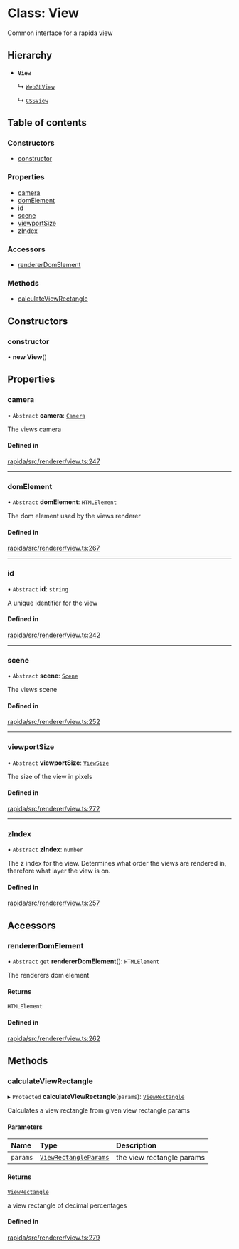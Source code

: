 # Class: View

Common interface for a rapida view

## Hierarchy

- **`View`**

  ↳ [`WebGLView`](WebGLView.md)

  ↳ [`CSSView`](CSSView.md)

## Table of contents

### Constructors

- [constructor](View.md#constructor)

### Properties

- [camera](View.md#camera)
- [domElement](View.md#domelement)
- [id](View.md#id)
- [scene](View.md#scene)
- [viewportSize](View.md#viewportsize)
- [zIndex](View.md#zindex)

### Accessors

- [rendererDomElement](View.md#rendererdomelement)

### Methods

- [calculateViewRectangle](View.md#calculateviewrectangle)

## Constructors

### constructor

• **new View**()

## Properties

### camera

• `Abstract` **camera**: [`Camera`](Camera.md)

The views camera

#### Defined in

[rapida/src/renderer/view.ts:247](https://gitlab.com/rapidajs/rapida/-/blob/67ba736/packages/rapida/src/renderer/view.ts#L247)

___

### domElement

• `Abstract` **domElement**: `HTMLElement`

The dom element used by the views renderer

#### Defined in

[rapida/src/renderer/view.ts:267](https://gitlab.com/rapidajs/rapida/-/blob/67ba736/packages/rapida/src/renderer/view.ts#L267)

___

### id

• `Abstract` **id**: `string`

A unique identifier for the view

#### Defined in

[rapida/src/renderer/view.ts:242](https://gitlab.com/rapidajs/rapida/-/blob/67ba736/packages/rapida/src/renderer/view.ts#L242)

___

### scene

• `Abstract` **scene**: [`Scene`](Scene.md)

The views scene

#### Defined in

[rapida/src/renderer/view.ts:252](https://gitlab.com/rapidajs/rapida/-/blob/67ba736/packages/rapida/src/renderer/view.ts#L252)

___

### viewportSize

• `Abstract` **viewportSize**: [`ViewSize`](../modules.md#viewsize)

The size of the view in pixels

#### Defined in

[rapida/src/renderer/view.ts:272](https://gitlab.com/rapidajs/rapida/-/blob/67ba736/packages/rapida/src/renderer/view.ts#L272)

___

### zIndex

• `Abstract` **zIndex**: `number`

The z index for the view. Determines what order the views are rendered in, therefore what layer the view is on.

#### Defined in

[rapida/src/renderer/view.ts:257](https://gitlab.com/rapidajs/rapida/-/blob/67ba736/packages/rapida/src/renderer/view.ts#L257)

## Accessors

### rendererDomElement

• `Abstract` `get` **rendererDomElement**(): `HTMLElement`

The renderers dom element

#### Returns

`HTMLElement`

#### Defined in

[rapida/src/renderer/view.ts:262](https://gitlab.com/rapidajs/rapida/-/blob/67ba736/packages/rapida/src/renderer/view.ts#L262)

## Methods

### calculateViewRectangle

▸ `Protected` **calculateViewRectangle**(`params`): [`ViewRectangle`](../modules.md#viewrectangle)

Calculates a view rectangle from given view rectangle params

#### Parameters

| Name | Type | Description |
| :------ | :------ | :------ |
| `params` | [`ViewRectangleParams`](../modules.md#viewrectangleparams) | the view rectangle params |

#### Returns

[`ViewRectangle`](../modules.md#viewrectangle)

a view rectangle of decimal percentages

#### Defined in

[rapida/src/renderer/view.ts:279](https://gitlab.com/rapidajs/rapida/-/blob/67ba736/packages/rapida/src/renderer/view.ts#L279)

